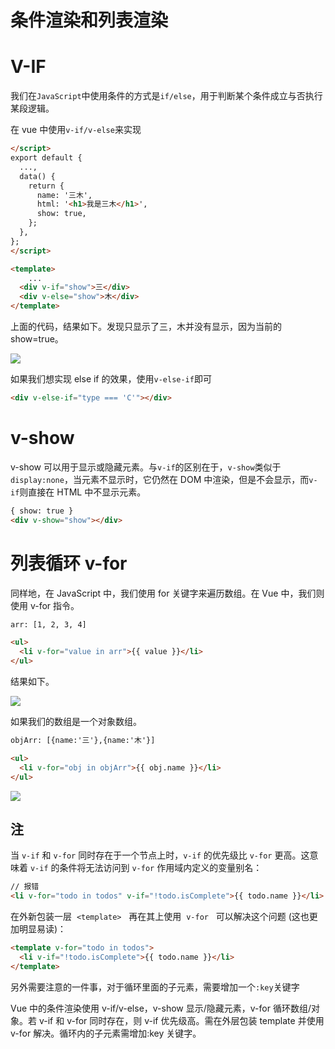 # 条件渲染和列表渲染

# V-IF

我们在`JavaScript`中使用条件的方式是`if/else`，用于判断某个条件成立与否执行某段逻辑。

在 vue 中使用`v-if/v-else`来实现

```html
</script>
export default {
  ...,
  data() {
    return {
      name: '三木',
      html: '<h1>我是三木</h1>',
      show: true,
    };
  },
};
</script>

<template>
	...
  <div v-if="show">三</div>
  <div v-else="show">木</div>
</template>
```

上面的代码，结果如下。发现只显示了三，木并没有显示，因为当前的 show=true。

![](https://assets-1256443293.cos.ap-beijing.myqcloud.com/article/202401031255148.png)

如果我们想实现 else if 的效果，使用`v-else-if`即可

```html
<div v-else-if="type === 'C'"></div>
```

# v-show

v-show 可以用于显示或隐藏元素。与`v-if`的区别在于，`v-show`类似于`display:none`，当元素不显示时，它仍然在 DOM 中渲染，但是不会显示，而`v-if`则直接在 HTML 中不显示元素。

```html
{ show: true }
<div v-show="show"></div>
```

# 列表循环 v-for

同样地，在 JavaScript 中，我们使用 for 关键字来遍历数组。在 Vue 中，我们则使用 v-for 指令。

```html
arr: [1, 2, 3, 4]

<ul>
  <li v-for="value in arr">{{ value }}</li>
</ul>
```

结果如下。

![](https://assets-1256443293.cos.ap-beijing.myqcloud.com/article/202401031255146.png)

如果我们的数组是一个对象数组。

```html
objArr: [{name:'三'},{name:'木'}]

<ul>
  <li v-for="obj in objArr">{{ obj.name }}</li>
</ul>
```

![](https://assets-1256443293.cos.ap-beijing.myqcloud.com/article/202401031255147.png)

## 注

当 `v-if` 和 `v-for` 同时存在于一个节点上时，`v-if` 的优先级比 `v-for` 更高。这意味着 `v-if` 的条件将无法访问到 `v-for` 作用域内定义的变量别名：

```html
// 报错
<li v-for="todo in todos" v-if="!todo.isComplete">{{ todo.name }}</li>
```

在外新包装一层  `<template>`
  再在其上使用  `v-for`
  可以解决这个问题 (这也更加明显易读)：

```html
<template v-for="todo in todos">
  <li v-if="!todo.isComplete">{{ todo.name }}</li>
</template>
```

另外需要注意的一件事，对于循环里面的子元素，需要增加一个`:key`关键字

Vue 中的条件渲染使用 v-if/v-else，v-show 显示/隐藏元素，v-for 循环数组/对象。若 v-if 和 v-for 同时存在，则 v-if 优先级高。需在外层包装 template 并使用 v-for 解决。循环内的子元素需增加:key 关键字。
